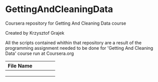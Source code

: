 # GettingAndCleaningData
Coursera repository for Getting And Cleaning Data course

Created by Krzysztof Grajek

All the scripts contained whithin that repository are a result of the programming assignment needed to be done
for 'Getting And Cleaning Data' course run at Coursera.org

| File Name  |   |   |   |   |
|---|---|---|---|---|
|   |   |   |   |   |
|   |   |   |   |   |
|   |   |   |   |   |


